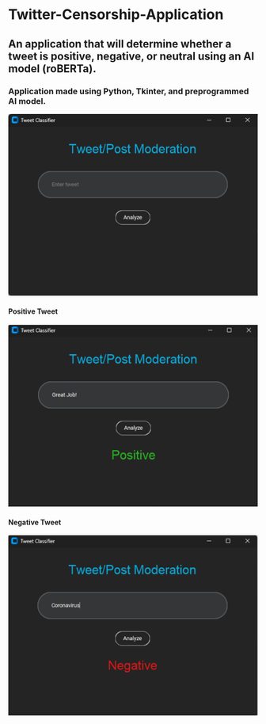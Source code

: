 # Twitter-Censorship-Application
## An application that will determine whether a tweet is positive, negative, or neutral using an AI model (roBERTa).
### Application made using Python, Tkinter, and preprogrammed AI model.
<p align="center">
  <img src="Application.png" alt="Application">
</p>

#### Positive Tweet
<p align="center">
  <img src="Positive.png" alt="Positive Tweet">
</p>

#### Negative Tweet
<p align="center">
  <img src="Negative.png" alt="Negative Tweet">
</p>

